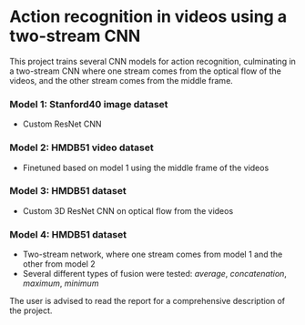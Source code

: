 # Action recognition in videos using a two-stream CNN
This project trains several CNN models for action recognition, culminating in a two-stream CNN where one stream comes from the optical flow of the videos, and the other stream comes from the middle frame.

### Model 1: Stanford40 image dataset
* Custom ResNet CNN

### Model 2: HMDB51 video dataset
* Finetuned based on model 1 using the middle frame of the videos

### Model 3: HMDB51 dataset
* Custom 3D ResNet CNN on optical flow from the videos

### Model 4: HMDB51 dataset
* Two-stream network, where one stream comes from model 1 and the other from model 2
* Several different types of fusion were tested: *average*, *concatenation*, *maximum*, *minimum*

The user is advised to read the report for a comprehensive description of the project.
